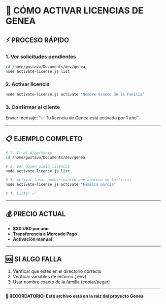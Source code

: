 # 🔑 CÓMO ACTIVAR LICENCIAS DE GENEA

## ⚡ PROCESO RÁPIDO

### 1. Ver solicitudes pendientes
```bash
cd /home/gustavo/Documents/dev/genea
node activate-license.js list
```

### 2. Activar licencia
```bash
node activate-license.js activate "Nombre Exacto de la Familia"
```

### 3. Confirmar al cliente
Enviar mensaje: "✅ Tu licencia de Genea está activada por 1 año"

---

## 📋 EJEMPLO COMPLETO

```bash
# 1. Ir al directorio
cd /home/gustavo/Documents/dev/genea

# 2. Ver quién pidió licencia
node activate-license.js list

# 3. Activar (usar nombre exacto que aparece en la lista)
node activate-license.js activate "Familia García"

# 4. Listo! ✅
```

---

## 💰 PRECIO ACTUAL
- **$30 USD por año**
- **Transferencia a Mercado Pago**
- **Activación manual**

---

## 🆘 SI ALGO FALLA
1. Verificar que estés en el directorio correcto
2. Verificar variables de entorno (.env)
3. Usar nombre exacto de la familia (copiar/pegar)

---

**📌 RECORDATORIO: Este archivo está en la raíz del proyecto Genea**